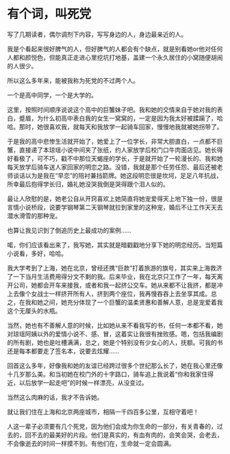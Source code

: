 # 有个词，叫死党

写了几期读者，偶尔调剂下内容，写写身边的人，身边最亲近的人。 

我是个看起来很好脾气的人，但好脾气的人都会有个缺点，就是别看她or他对任何人都和颜悦色，但能真正走进心里挖坑打地基，盖建一个永久居住的小窝随便胡闹的人很少。 

所以这么多年来，能被我称为死党的不过两个人。 

一个是高中同学，一个是大学的。 

这里，按照时间顺序说说这个高中的巨蟹妹子吧。我和她的交情来自于她对我的表白，蹙眉，为什么初高中表白我的女生一窝窝的，一定是因为我太好被蹂躏了，哈哈。那时，她很喜欢我，就每天和我放学一起骑车回家，慢慢地我就被她拐带了。 

于是我的高中悲惨生活就开始了，她爱上了一位学长，非常大胆直白，一点都不巨蟹，直接递了本琼瑶小说中间夹了张纸，约人家放学后校门口牛肉面店见。她长得好看极了，可不巧，戳不中那位天蝎座的学长，于是就开始了一轮漫长的、我和她每天放学后骑车送人家回家的明恋之路。没错，我就是那个任劳任怨、最后还被老师谈话以为是我在“早恋”的陪衬兼挡箭牌。她这段明恋很是坎坷，足足八年抗战，所幸最后抱得学长归，婚礼她没哭我倒是哭得跟个泪人似的。 

最让人欣慰的是，她老公自从开窍喜欢上她简直将她宠爱得天上地下独一份，很是言情小说桥段，说要学钢琴第二天钢琴就拉到家里的这种宠，婚后不让工作天天去潜水滑雪的那种宠。 

也算让我见识到了倒追历史上最成功的案例…… 

喏，你们应该看出来了，我写她，其实就是暗戳戳地分享下她的明恋经历。当短篇小说看，多好，哈哈。 

我大学考到了上海，她在北京，曾经还携“巨款”打着旅游的旗号，其实来上海救济了一下当月生活费用得分文不剩的我。后来毕业，我在北京只工作了一年，每天离开公司，她都会开车来接我，或者和我一起挤公交车。她从来都不让我挤，都是冲上去像个女战士一样挤开所有人，挤到两个座位，我再慢吞吞上去坐享其成。总之，在我和她之间，她充分体现了一个巨蟹的温柔贤惠和善解人意，总是宠爱着我这个无厘头的水瓶。 

当然，她也有不善解人意的时候，比如她从来不看我写的书，任何一本都不看，她对琼瑶阿姨以外的爱情小说不、感、冒，这着实让我很有挫败感。嗯，包括我编剧的所有剧，她也是吐槽满满，总之，她是个特别没有少女心的人，抚额。可我的书还是每本都要走了签名本，说要去炫耀…… 

回首这么多年，好像我和她的友谊已经跨过很多个世纪那么长了，她在我心里还像十几岁那么美。和当初她在校门外的十字路口，骑车追上我说着“你和我家住得近，以后放学一起走吧”的时候一样漂亮，从没变过。 

当然这么肉麻的话，我才不告诉她。 

就让我们住在上海和北京两座城市，相隔一千四百多公里，互相守着吧！ 

人这一辈子必须要有几个死党，因为他们会成为你生命的一部分，有关青春的，过去的，回不去的最美好的片段。他们是真实的，有血有肉的，会笑会哭，会老去，不会像逝去的时间一样摸不到。有他们在，生命就一定会圆满。